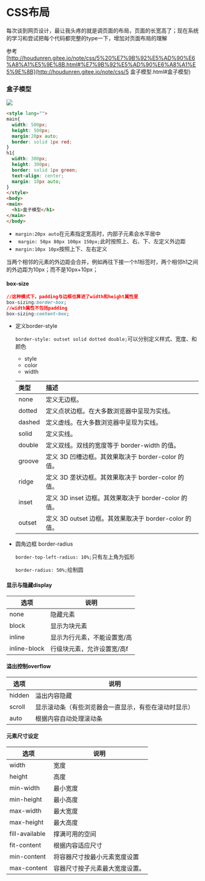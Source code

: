 # CSS布局

每次谈到网页设计，最让我头疼的就是调页面的布局，页面的长宽高了；现在系统的学习和尝试把每个代码都完整的type一下，增加对页面布局的理解

参考 [http://houdunren.gitee.io/note/css/5%20%E7%9B%92%E5%AD%90%E6%A8%A1%E5%9E%8B.html#%E7%9B%92%E5%AD%90%E6%A8%A1%E5%9E%8B](http://houdunren.gitee.io/note/css/5 盒子模型.html#盒子模型)

### 盒子模型

<img src="https://43423.oss-cn-beijing.aliyuncs.com/img/20191009234634.png"/>

```html
<style lang="">
main{
  width: 500px;
  height: 500px;
  margin:20px auto;
  border: solid 1px red;
}
h1{
  width: 300px;
  height: 300px;
  border: solid 1px green;
  text-align: center;
  margin: 10px auto;
}
</style>
<body>
<main>
  <h1>盒子模型</h1>
</main>
</body>
```

+ `margin:20px auto`在元素指定宽高时，内部子元素会水平居中
+ ` margin: 50px 80px 100px 150px;`此时按照上、右、下、左定义外边距
+ `margin:10px 10px`按照上下、左右定义

当两个相邻的元素的外边距会合并，例如再往下接一个h1标签时，两个相邻h1之间的外边距为10px；而不是10px+10px；

#### box-size

```css
//这种模式下，padding与边框也算进了width和height属性里
box-sizing:border-box;
//width属性不包括padding
box-sizing:content-box;
```

+ 定义border-style

  `border-style: outset solid dotted double;`可以分别定义样式、宽度、和颜色

  + style
  + color
  + width

  | 类型   | 描述                                                  |
  | :----- | :---------------------------------------------------- |
  | none   | 定义无边框。                                          |
  | dotted | 定义点状边框。在大多数浏览器中呈现为实线。            |
  | dashed | 定义虚线。在大多数浏览器中呈现为实线。                |
  | solid  | 定义实线。                                            |
  | double | 定义双线。双线的宽度等于 border-width 的值。          |
  | groove | 定义 3D 凹槽边框。其效果取决于 border-color 的值。    |
  | ridge  | 定义 3D 垄状边框。其效果取决于 border-color 的值。    |
  | inset  | 定义 3D inset 边框。其效果取决于 border-color 的值。  |
  | outset | 定义 3D outset 边框。其效果取决于 border-color 的值。 |

+ 圆角边框 border-radius

  `border-top-left-radius: 10%;`只有左上角为弧形

  `border-radius: 50%;`绘制圆



#### 显示与隐藏display

| 选项         | 说明                        |
| ------------ | --------------------------- |
| none         | 隐藏元素                    |
| block        | 显示为块元素                |
| inline       | 显示为行元素，不能设置宽/高 |
| inline-block | 行级块元素，允许设置宽/高f  |



#### 溢出控制overflow

| 选项   | 说明                                                 |
| ------ | ---------------------------------------------------- |
| hidden | 溢出内容隐藏                                         |
| scroll | 显示滚动条（有些浏览器会一直显示，有些在滚动时显示） |
| auto   | 根据内容自动处理滚动条                               |



#### 元素尺寸设定

| 选项           | 说明                           |
| -------------- | ------------------------------ |
| width          | 宽度                           |
| height         | 高度                           |
| min-width      | 最小宽度                       |
| min-height     | 最小高度                       |
| max-width      | 最大宽度                       |
| max-height     | 最大高度                       |
| fill-available | 撑满可用的空间                 |
| fit-content    | 根据内容适应尺寸               |
| min-content    | 将容器尺寸按最小元素宽度设置   |
| max-content    | 容器尺寸按子元素最大宽度设置。 |





